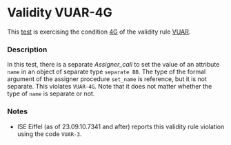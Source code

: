 # Validity VUAR-4G

This [test](.) is exercising the condition [4G](../Readme.md) of the validity rule [VUAR](../../vuar/Readme.md).

### Description

In this test, there is a separate *Assigner\_call* to set the value of an attribute `name` in an object of separate type `separate BB`. The type of the formal argument of the assigner procedure `set_name` is reference, but it is not separate. This violates `VUAR-4G`. Note that it does not matter whether the type of `name` is separate or not.

### Notes

* ISE Eiffel (as of 23.09.10.7341 and after) reports this validity rule violation using the code `VUAR-3`.
